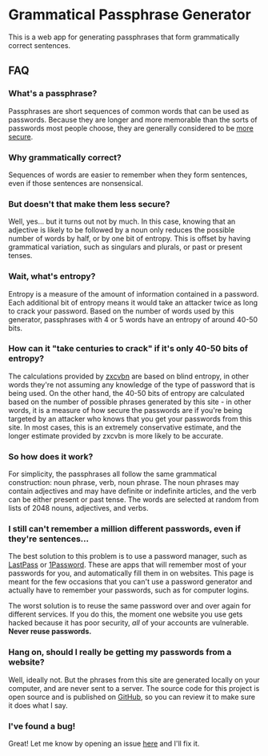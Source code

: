 # Grammatical Passphrase Generator

This is a web app for generating passphrases that form grammatically correct sentences.


## FAQ

### What's a passphrase?
Passphrases are short sequences of common words that can be used as passwords. Because they are longer and more memorable than the sorts of passwords most people choose, they are generally considered to be [more secure](https://xkcd.com/936/).

### Why grammatically correct?
Sequences of words are easier to remember when they form sentences, even if those sentences are nonsensical.

### But doesn't that make them less secure?
Well, yes... but it turns out not by much. In this case, knowing that an adjective is likely to be followed by a noun only reduces the possible number of words by half, or by one bit of entropy. This is offset by having grammatical variation, such as singulars and plurals, or past or present tenses.

### Wait, what's entropy?
Entropy is a measure of the amount of information contained in a password. Each additional bit of entropy means it would take an attacker twice as long to crack your password. Based on the number of words used by this generator, passphrases with 4 or 5 words have an entropy of around 40-50 bits.

### How can it "take centuries to crack" if it's only 40-50 bits of entropy?
The calculations provided by [zxcvbn](https://www.usenix.org/conference/usenixsecurity16/technical-sessions/presentation/wheeler) are based on blind entropy, in other words they're not assuming any knowledge of the type of password that is being used. On the other hand, the 40-50 bits of entropy are calculated based on the number of possible phrases generated by this site - in other words, it is a measure of how secure the passwords are if you're being targeted by an attacker who knows that you get your passwords from this site. In most cases, this is an extremely conservative estimate, and the longer estimate provided by zxcvbn is more likely to be accurate.

### So how does it work?
For simplicity, the passphrases all follow the same grammatical construction: noun phrase, verb, noun phrase. The noun phrases may contain adjectives and may have definite or indefinite articles, and the verb can be either present or past tense. The words are selected at random from lists of 2048 nouns, adjectives, and verbs.

### I still can't remember a million different passwords, even if they're sentences...
The best solution to this problem is to use a password manager, such as [LastPass](https://www.lastpass.com/) or [1Password](https://1password.com/). These are apps that will remember most of your passwords for you, and automatically fill them in on websites. This page is meant for the few occasions that you can't use a password generator and actually have to remember your passwords, such as for computer logins.

The worst solution is to reuse the same password over and over again for different services. If you do this, the moment one website you use gets hacked because it has poor security, *all* of your accounts are vulnerable. **Never reuse passwords.**

### Hang on, should I really be getting my passwords from a website?
Well, ideally not. But the phrases from this site are generated locally on your computer, and are never sent to a server. The source code for this project is open source and is published on [GitHub](https://github.com/rddunphy/PassphraseGenerator), so you can review it to make sure it does what I say.

### I've found a bug!
Great! Let me know by opening an issue [here](https://github.com/rddunphy/PassphraseGenerator/issues) and I'll fix it.
